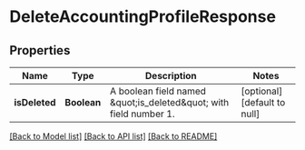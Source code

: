 # DeleteAccountingProfileResponse
## Properties

| Name | Type | Description | Notes |
|------------ | ------------- | ------------- | -------------|
| **isDeleted** | **Boolean** | A boolean field named \&quot;is_deleted\&quot; with field number 1. | [optional] [default to null] |

[[Back to Model list]](../README.md#documentation-for-models) [[Back to API list]](../README.md#documentation-for-api-endpoints) [[Back to README]](../README.md)

